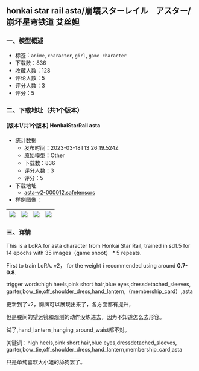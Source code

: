 ## honkai star rail asta/崩壊スターレイル　アスター/崩坏星穹铁道 艾丝妲
### 一、模型概述

- 标签：`anime`, `character`, `girl`, `game character`
- 下载数：836
- 收藏人数：128
- 评论人数：5
- 评分人数：3
- 评分：5

### 二、下载地址（共1个版本）

#### [版本1/共1个版本] HonkaiStarRail asta

- 统计数据
  - 发布时间：2023-03-18T13:26:19.524Z
  - 原始模型：Other
  - 下载数：836
  - 评分人数：3
  - 评分：5
- 下载地址
  - [asta-v2-000012.safetensors](https://civitai.com/api/download/models/22992)
- 样例图像：

| <img src="https://image.civitai.com/xG1nkqKTMzGDvpLrqFT7WA/4ad59128-4b6d-48d5-5998-96659b7e0600/width=450/274475.jpeg" /> | <img src="https://image.civitai.com/xG1nkqKTMzGDvpLrqFT7WA/5608afda-523e-447c-fd27-c88200f10500/width=450/248548.jpeg" /> | <img src="https://image.civitai.com/xG1nkqKTMzGDvpLrqFT7WA/671e0341-b26a-4626-e4cf-3d61373c6200/width=450/274474.jpeg" /> | <img src="https://image.civitai.com/xG1nkqKTMzGDvpLrqFT7WA/9f625e7e-c39d-4a7e-d3dd-974fbce69500/width=450/253468.jpeg" /> |
| ---- | ---- | ---- | ---- |


### 三、详情
<p>This is a LoRA for asta character from Honkai Star Rail, trained in sd1.5 for 14 epochs with 35 images（game shoot） * 5 repeats.</p><p>First to train LoRA. v2， for the weight i recommended using around <strong>0.7-0.8</strong>.</p><p>trigger words:high heels,pink short hair,blue eyes,dressdetached_sleeves, garter,bow_tie,off_shoulder_dress,hand_lantern,（membership_card）,asta</p><p></p><p>更新到了v2，胸牌可以展现出来了，各方面都有提升，</p><p>但是腰间的望远镜和观测的动作没炼进去，因为不知道怎么去形容。</p><p>试了,hand_lantern_hanging_around_waist都不对。</p><p>关键词：high heels,pink short hair,blue eyes,dressdetached_sleeves, garter,bow_tie,off_shoulder_dress,hand_lantern,membership_card,asta</p><p></p><p>只是单纯喜欢大小姐的舔狗罢了。</p>